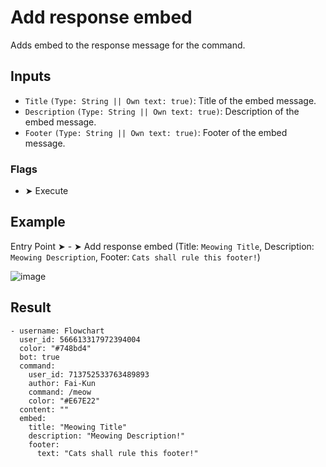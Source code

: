 # Add response embed
Adds embed to the response message for the command.

## Inputs
- `Title`  `(Type: String || Own text: true)`: Title of the embed message.
- `Description`  `(Type: String || Own text: true)`: Description of the embed message.
- `Footer`  `(Type: String || Own text: true)`: Footer of the embed message.

### Flags
- ➤ Execute

## Example
Entry Point ➤ - ➤ Add response embed (Title: `Meowing Title`, Description: `Meowing Description`, Footer: `Cats shall rule this footer!`)

![image](https://github.com/user-attachments/assets/c99109d3-20df-44a8-be09-a7f5506e71f5)

## Result
```discord yaml
- username: Flowchart
  user_id: 566613317972394004
  color: "#748bd4"
  bot: true
  command:
    user_id: 713752533763489893
    author: Fai-Kun
    command: /meow
    color: "#E67E22" 
  content: ""
  embed:
    title: "Meowing Title"
    description: "Meowing Description!"
    footer: 
      text: "Cats shall rule this footer!"
```
